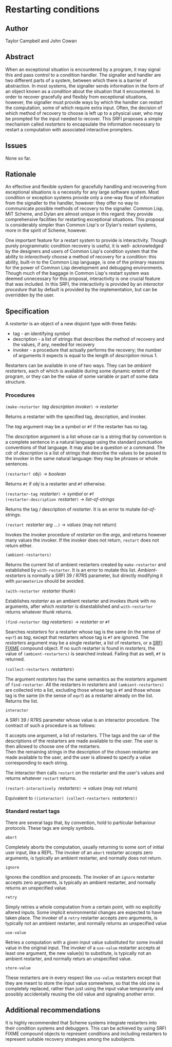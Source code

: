 # Restarting conditions

## Author

Taylor Campbell and John Cowan

## Abstract

When an exceptional situation is encountered by a program, it may
signal this and pass control to a condition handler.  The signaller and
handler are two different parts of a system, between which there is a
barrier of abstraction.  In most systems, the signaller sends
information in the form of an object known as a *condition* about the
situation that it encountered.  In order to recover gracefully and
flexibly from exceptional situations, however, the signaller must
provide ways by which the handler can restart the computation, some of
which require extra input.  Often, the decision of which method of
recovery to choose is left up to a physical user, who may be prompted
for the input needed to recover.  This SRFI proposes a simple mechanism
called *restarters* to encapsulate the information necessary to restart
a computation with associated interactive prompters.

## Issues

None so far.

## Rationale

An effective and flexible system for gracefully handling and recovering
from exceptional situations is a necessity for any large software
system.  Most condition or exception systems provide only a one-way
flow of information from the signaller to the handler, however: they
offer no way to communicate possible methods of recovery to the
signaller.  Common Lisp, MIT Scheme, and Dylan are almost
unique in this regard: they provide comprehensive facilities for
restarting exceptional situations.  This proposal is considerably
simpler than Common Lisp's or Dylan's restart systems, more in the
spirit of Scheme, however.

One important feature for a restart system to provide is interactivity.
Though purely programmatic condition recovery is useful, it is well-
acknowledged by the designers and users of Common Lisp's condition
system that the ability to _interactively_ choose a method of recovery
for a condition: this ability, built-in to the Common Lisp language, is
one of the primary reasons for the power of Common Lisp development and
debugging environments.  Though much of the baggage in Common Lisp's
restart system was deemed unnecessary for this proposal, interactivity
is one crucial feature that was included.
In this SRFI, the interactivity is provided by an *interactor procedure*
that by default is provided by the implementation, but can be overridden
by the user.

## Specification

A *restarter* is an object of a new disjoint type with three fields:

  *  tag - an identifying symbol
  *  description - a list of strings that describes the method of recovery
  and the values, if any, needed for recovery
  *  invoker - a procedure that actually performs the recovery;
  the number of arguments it expects is equal to the length of *description* minus 1.
  
Restarters can be available in one of two ways.  They can be *ambient restarters*,
each of which is available during some dynamic extent of the program, or they can
be the value of some variable or part of some data structure.

### Procedures

`(make-restarter `*tag description invoker*`)` -> *restarter*

Returns a restarter with the specified tag, description, and invoker.

The *tag* argument may be a symbol or `#f` if the restarter has no tag.

The *description* argument is a list whose car is a string that
by convention is a complete sentence in a natural language using
the standard punctuation conventions of that language.  It may also be
a question or a command.  The cdr of *description* is a list of
strings that describe the values to be passed to the invoker in
the same natural language: they may be phrases or whole sentences.

`(restarter? `*obj*`)` -> *boolean*

Returns `#t` if *obj* is a restarter and `#f` otherwise.

`(restarter-tag `*restarter*`)` -> *symbol* or `#f`  
`(restarter-description `*restarter*`)` -> *list-of-strings*

Returns the tag / description of *restarter*. It is an
error to mutate *list-of-strings*.

`(restart `*restarter arg* ...`)` -> *values* (may not return)

Invokes the invoker procedure of *restarter* on the *args*, and
returns however many values the invoker.  If the invoker does not
return, `restart` does not return either.

`(ambient-restarters)`

Returns the current list of ambient restarters created by
`make-restarter` and established by `with-restarter`.
It is an error to mutate this list.
*Ambient-restarters* is normally a SRFI 39 / R7RS
parameter, but directly modifying it with
`parameterize` should be avoided.

`(with-restarter `*restarter thunk*`)`

Establishes *restarter* as an ambient restarter
and invokes *thunk* with no arguments, after which
*restarter* is disestablished and `with-restarter`
returns whatever *thunk* returns.

`(find-restarter `*tag restarters*`)` -> *restarter* or `#f`

Searches *restarters* for a restarter whose tag is the same
(in the sense of `eqv?`) as *tag*, except that restarters
whose tag is `#f` are ignored.  The *restarters* argument
may be a single restarter, a list of restarters, or a
[SRFI FIXME](http://srfi.schemers.org/srfi-FIXME/srfi-FIXME.html)
compound object.  If no such restarter is found in *restarters*,
the value of `(ambient-restarters)` is searched instead.
Failing that as well, `#f` is returned.

`(collect-restarters `*restarters*`)`

The argument *restarters* has the same semantics as
the *restarters* argument of `find-restarter`.  All the
restarters in *restarters* and `(ambient-restarters)` are
collected into a list, excluding those whose tag is `#f` and
those whose tag is the same (in the sense of `eqv?`)
as a restarter already on the list.  Returns the list.

`interactor`

A SRFI 39 / R7RS parameter whose value is an interactor
procedure.  The contract of such a procedure is as follows:

It accepts one argument, a list of restarters.
TThe tags and the car of the
descriptions of the restarters are made available to the user.
The user is then allowed to choose one of the restarters.  
Then the remaining strings in the description of the chosen
restarter are made available to the user, and the user is
allowed to specify a value corresponding to each string.

The interactor then calls `restart` on the restarter and
the user's values and returns whatever `restart` returns.

`(restart-interactively `*restarters*`)` -> *values* (may not return)

Equivalent to `((interactor) (collect-restarters `*restarters*`))`

### Standard restart tags

There are several tags that, by convention, hold to particular
behaviour protocols.  These tags are simply symbols.

`abort`

  Completely aborts the computation, usually returning to some sort of
  initial user input, like a REPL.  The invoker of an `abort` restarter
  accepts zero arguments, is typically an ambient restarter, and normally does not
  return.

`ignore`

  Ignores the condition and proceeds.  The invoker of an `ignore` restarter
  accepts zero arguments, is typically an ambient restarter, and normally
  returns an unspecified value.

`retry`

  Simply retries a whole computation from a certain point, with no
  explicitly altered inputs.  Some implicit environmental changes are
  expected to have taken place.  The invoker of a `retry` restarter
  accepts zero arguments, is typically not an ambient restarter, and normally
  returns an unspecified value

`use-value`

  Retries a computation with a given input value substituted for some
  invalid value in the original input.  The invoker of a `use-value` restarter
  accepts at least one argument, the new value(s) to substitute, is
  typically not an ambient restarter, and normally returs an unspecified value.

`store-value`

  These restarters are in every respect like `use-value` restarters
  except that they are meant to store the input value somewhere, so
  that the old one is completely replaced, rather than just using the
  input value temporarily and possibly accidentally reusing the old
  value and signaling another error.

## Additional recommendations

It is highly recommended that Scheme systems integrate restarters into
their condition systems and debuggers.  This can be achieved by
using SRFI FIXME compound objects to represent conditions and
including restarters to represent suitable recovery strategies
among the subobjects.
